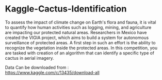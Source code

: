 # Kaggle-Cactus-Identification

To assess the impact of climate change on Earth's flora and fauna, it is vital to quantify how human activities such as logging, mining, and agriculture are impacting our protected natural areas. Researchers in Mexico have created the VIGIA project, which aims to build a system for autonomous surveillance of protected areas. A first step in such an effort is the ability to recognize the vegetation inside the protected areas. In this competition, you are tasked with creation of an algorithm that can identify a specific type of cactus in aerial imagery.

Data Can be downloaded from :
https://www.kaggle.com/c/13435/download-all



